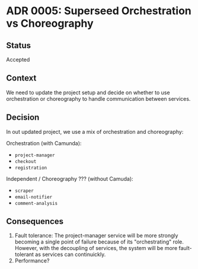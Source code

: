 # ADR 0005: Superseed Orchestration vs Choreography

## Status

Accepted

## Context

We need to update the project setup and decide on whether to use
orchestration or choreography to handle communication between services.

## Decision

In out updated project, we use a mix of orchestration and choreography:

Orchestration (with Camunda):
- `project-manager`
- `checkout`
- `registration`

Independent / Choreography ??? (without Camuda):
- `scraper`
- `email-notifier`
- `comment-analysis`

## Consequences

1. Fault tolerance: The project-manager service will be more strongly becoming
   a single point of failure because of its "orchestrating" role. However,
   with the decoupling of services, the system will be more fault-tolerant
   as services can continuickly.
2. Performance?